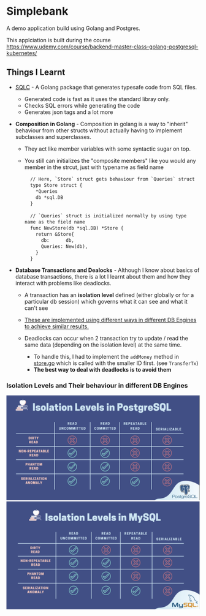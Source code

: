 # Simplebank

A demo application build using Golang and Postgres.

This applciation is built during the course https://www.udemy.com/course/backend-master-class-golang-postgresql-kubernetes/

## Things I Learnt

- [SQLC](https://github.com/kyleconroy/sqlc) - A Golang package that generates typesafe code from SQL files.
  - Generated code is fast as it uses the standard libray only.
  - Checks SQL errors while generating the code
  - Generates json tags and a lot more

- **Composition in Golang** - Composition in golang is a way to "inherit" behaviour from other structs without actually having to implement subclasses and superclasses.
  - They act like member variables with some syntactic sugar on top.
  - You still can initializes the "composite members" like you would any member in the strcut, just with typename as field name

    ```golang
      // Here, `Store` struct gets behaviour from `Queries` struct 
      type Store struct {
        *Queries
        db *sql.DB
      }

      // `Queries` struct is initialized normally by using type name as the field name
      func NewStore(db *sql.DB) *Store {
        return &Store{
          db:      db,
          Queries: New(db),
        }
      }
    ```

- **Database Transactions and Dealocks** - Although I know about basics of database transactions, there is a lot I learnt about them and how they interact with problems like deadlocks.
  - A transaction has an **isolation level** defined (either globally or for a particular db session) which governs what it can see and what it can't see
  - [These are implemented using different ways in different DB Engines to achieve similar results.](#isolation-levels-and-their-behaviour-in-different-db-engines)

  - Deadlocks can occur when 2 transaction try to update / read the same data (depending on the isolation level) at the same time.
    - To handle this, I had to implement the `addMoney` method in [store.go](./db/sqlc/store.go) which is called with the smaller ID first. (see `TransferTx`)
    - **The best way to deal with deadlocks is to avoid them**

### Isolation Levels and Their behaviour in different DB Engines

![Postgres](./images/postgres-isolation.png)
![Mysql](./images/mysql-isolation.png)

